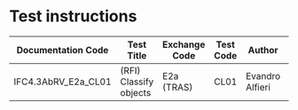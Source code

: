 # Test instructions

| Documentation Code   | Test Title                    | Exchange Code | Test Code | Author          | Data Owner | Version | Date       |
|----------------------|-------------------------------|---------------|-----------| ----------------|------------|---------|------------|
| IFC4.3AbRV_E2a_CL01  | (RFI) Classify objects        | E2a (TRAS)    | CL01      | Evandro Alfieri | RFI        | 1.0     | DD.MM.YYYY |